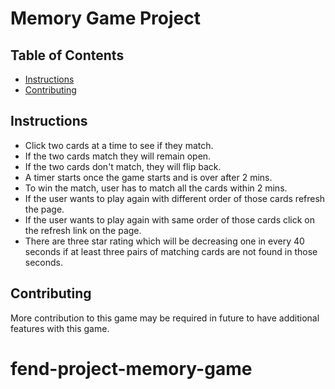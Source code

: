 # Memory Game Project

## Table of Contents

* [Instructions](#instructions)
* [Contributing](#contributing)

## Instructions

- Click two cards at a time to see if they match.
- If the two cards match they will remain open.
- If the two cards don't match, they will flip back.
- A timer starts once the game starts and is over after 2 mins.
- To win the match, user has to match all the cards within 2 mins.
- If the user wants to play again with different order of those cards refresh the page.
- If the user wants to play again with same order of those cards click on the refresh link on the page.
- There are three star rating which will be decreasing one in every 40 seconds if at least three pairs of matching cards are not found in those seconds.

## Contributing

More contribution to this game may be required in future to have additional features with this game.
# fend-project-memory-game

